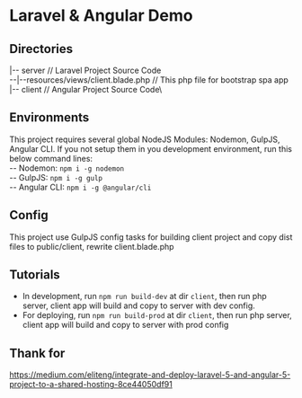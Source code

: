 # Laravel & Angular Demo

## Directories

|-- server // Laravel Project Source Code\
--|--resources/views/client.blade.php // This php file for bootstrap spa app\
|-- client // Angular Project Source Code\

## Environments
This project requires several global NodeJS Modules: Nodemon, GulpJS, Angular CLI. If you not setup them in you development environment, run this below command lines:\
-- Nodemon: `npm i -g nodemon`\
-- GulpJS: `npm i -g gulp`\
-- Angular CLI: `npm i -g @angular/cli`

## Config
This project use GulpJS config tasks for building client project and copy dist files to public/client, rewrite client.blade.php

## Tutorials
- In development, run `npm run build-dev` at dir `client`, then run php server, client app will build and copy to server with dev config.
- For deploying, run `npm run build-prod` at dir `client`, then run php server, client app will build and copy to server with prod config

## Thank for
https://medium.com/eliteng/integrate-and-deploy-laravel-5-and-angular-5-project-to-a-shared-hosting-8ce44050df91
